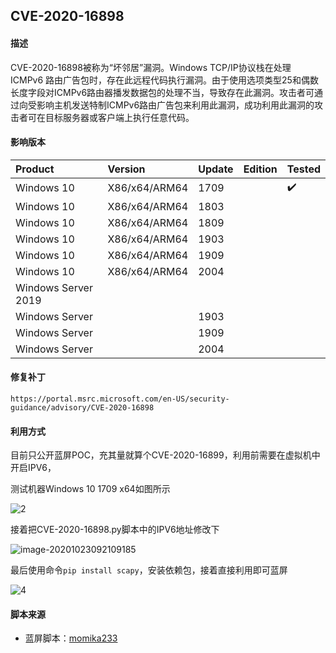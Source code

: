 ## CVE-2020-16898

#### 描述

CVE-2020-16898被称为“坏邻居”漏洞。Windows TCP/IP协议栈在处理 ICMPv6 路由广告包时，存在此远程代码执行漏洞。由于使用选项类型25和偶数长度字段对ICMPv6路由器播发数据包的处理不当，导致存在此漏洞。攻击者可通过向受影响主机发送特制ICMPv6路由广告包来利用此漏洞，成功利用此漏洞的攻击者可在目标服务器或客户端上执行任意代码。

#### 影响版本

| Product             | Version       | Update | Edition | Tested             |
| :------------------ | :------------ | ------ | ------- | ------------------ |
| Windows 10          | X86/x64/ARM64 | 1709   |         | :heavy_check_mark: |
| Windows 10          | X86/x64/ARM64 | 1803   |         |                    |
| Windows 10          | X86/x64/ARM64 | 1809   |         |                    |
| Windows 10          | X86/x64/ARM64 | 1903   |         |                    |
| Windows 10          | X86/x64/ARM64 | 1909   |         |                    |
| Windows 10          | X86/x64/ARM64 | 2004   |         |                    |
| Windows Server 2019 |               |        |         |                    |
| Windows Server      |               | 1903   |         |                    |
| Windows Server      |               | 1909   |         |                    |
| Windows Server      |               | 2004   |         |                    |

#### 修复补丁

```
https://portal.msrc.microsoft.com/en-US/security-guidance/advisory/CVE-2020-16898
```

#### 利用方式

目前只公开蓝屏POC，充其量就算个CVE-2020-16899，利用前需要在虚拟机中开启IPV6，

测试机器Windows 10 1709 x64如图所示

![2](https://github.com/Ascotbe/Random-img/blob/master/WindowsKernelExploits/CVE-2020-16898_ipv6_open.png?raw=true)

接着把CVE-2020-16898.py脚本中的IPV6地址修改下

![image-20201023092109185](https://github.com/Ascotbe/Random-img/blob/master/WindowsKernelExploits/CVE-2020-16898_py.png?raw=true)

最后使用命令`pip install scapy`，安装依赖包，接着直接利用即可蓝屏

![4](https://github.com/Ascotbe/Random-img/blob/master/WindowsKernelExploits/CVE-2020-16898_win_10_1709.gif?raw=true)

#### 脚本来源

- 蓝屏脚本：[momika233](https://github.com/momika233/CVE-2020-16898-exp)

